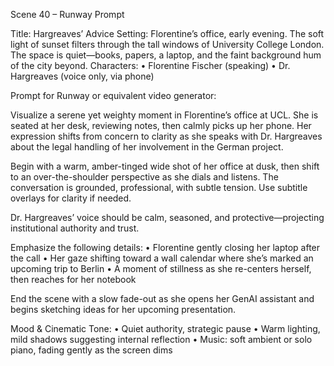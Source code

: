 Scene 40 – Runway Prompt

Title: Hargreaves’ Advice
Setting: Florentine’s office, early evening. The soft light of sunset filters through the tall windows of University College London. The space is quiet—books, papers, a laptop, and the faint background hum of the city beyond.
Characters:
	•	Florentine Fischer (speaking)
	•	Dr. Hargreaves (voice only, via phone)

Prompt for Runway or equivalent video generator:

Visualize a serene yet weighty moment in Florentine’s office at UCL. She is seated at her desk, reviewing notes, then calmly picks up her phone. Her expression shifts from concern to clarity as she speaks with Dr. Hargreaves about the legal handling of her involvement in the German project.

Begin with a warm, amber-tinged wide shot of her office at dusk, then shift to an over-the-shoulder perspective as she dials and listens. The conversation is grounded, professional, with subtle tension. Use subtitle overlays for clarity if needed.

Dr. Hargreaves’ voice should be calm, seasoned, and protective—projecting institutional authority and trust.

Emphasize the following details:
	•	Florentine gently closing her laptop after the call
	•	Her gaze shifting toward a wall calendar where she’s marked an upcoming trip to Berlin
	•	A moment of stillness as she re-centers herself, then reaches for her notebook

End the scene with a slow fade-out as she opens her GenAI assistant and begins sketching ideas for her upcoming presentation.

Mood & Cinematic Tone:
	•	Quiet authority, strategic pause
	•	Warm lighting, mild shadows suggesting internal reflection
	•	Music: soft ambient or solo piano, fading gently as the screen dims
